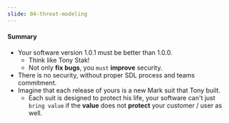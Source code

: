 ```yaml
---
slide: 04-threat-modeling
---
```


#### Summary

- Your software version 1.0.1 must be better than 1.0.0.
  - Think like Tony Stak!
  - Not only **fix bugs**, you `must` **improve** security.
- There is no security, without proper SDL process and teams commitment.
- Imagine that each release of yours is a new Mark suit that Tony built.
  - Each suit is designed to protect his life, your software can't just `bring value` if the **value** does not **protect** your customer / user as well.